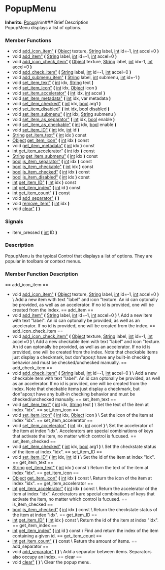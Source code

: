 #  PopupMenu  
**Inherits:** [Popup](class_popup)\\n\\n###  Brief Description  
PopupMenu displays a list of options.
###  Member Functions 
  * void [add_icon_item"](#add_icon_item) **(** [Object](class_object) texture, [String](class_string) label, [int](class_int) id=-1, [int](class_int) accel=0  **)**
  * void [add_item"](#add_item) **(** [String](class_string) label, [int](class_int) id=-1, [int](class_int) accel=0  **)**
  * void [add_icon_check_item"](#add_icon_check_item) **(** [Object](class_object) texture, [String](class_string) label, [int](class_int) id=-1, [int](class_int) accel=0  **)**
  * void [add_check_item"](#add_check_item) **(** [String](class_string) label, [int](class_int) id=-1, [int](class_int) accel=0  **)**
  * void [add_submenu_item"](#add_submenu_item) **(** [String](class_string) label, [int](class_int) submenu, [int](class_int) id=-1  **)**
  * void [set_item_text"](#set_item_text) **(** [int](class_int) idx, [String](class_string) text  **)**
  * void [set_item_icon"](#set_item_icon) **(** [int](class_int) idx, [Object](class_object) icon  **)**
  * void [set_item_accelerator"](#set_item_accelerator) **(** [int](class_int) idx, [int](class_int) accel  **)**
  * void [set_item_metadata"](#set_item_metadata) **(** [int](class_int) idx, var metadata  **)**
  * void [set_item_checked"](#set_item_checked) **(** [int](class_int) idx, [bool](class_bool) arg1  **)**
  * void [set_item_disabled"](#set_item_disabled) **(** [int](class_int) idx, [bool](class_bool) disabled  **)**
  * void [set_item_submenu"](#set_item_submenu) **(** [int](class_int) idx, [String](class_string) submenu  **)**
  * void [set_item_as_separator"](#set_item_as_separator) **(** [int](class_int) idx, [bool](class_bool) enable  **)**
  * void [set_item_as_checkable"](#set_item_as_checkable) **(** [int](class_int) idx, [bool](class_bool) enable  **)**
  * void [set_item_ID"](#set_item_ID) **(** [int](class_int) idx, [int](class_int) id  **)**
  * [String](class_string) [get_item_text"](#get_item_text) **(** [int](class_int) idx  **)** const
  * [Object](class_object) [get_item_icon"](#get_item_icon) **(** [int](class_int) idx  **)** const
  * void [get_item_metadata"](#get_item_metadata) **(** [int](class_int) idx  **)** const
  * [int](class_int) [get_item_accelerator"](#get_item_accelerator) **(** [int](class_int) idx  **)** const
  * [String](class_string) [get_item_submenu"](#get_item_submenu) **(** [int](class_int) idx  **)** const
  * [bool](class_bool) [is_item_separator"](#is_item_separator) **(** [int](class_int) idx  **)** const
  * [bool](class_bool) [is_item_checkable"](#is_item_checkable) **(** [int](class_int) idx  **)** const
  * [bool](class_bool) [is_item_checked"](#is_item_checked) **(** [int](class_int) idx  **)** const
  * [bool](class_bool) [is_item_disabled"](#is_item_disabled) **(** [int](class_int) idx  **)** const
  * [int](class_int) [get_item_ID"](#get_item_ID) **(** [int](class_int) idx  **)** const
  * [int](class_int) [get_item_index"](#get_item_index) **(** [int](class_int) id  **)** const
  * [int](class_int) [get_item_count"](#get_item_count) **(** **)** const
  * void [add_separator"](#add_separator) **(** **)**
  * void [remove_item"](#remove_item) **(** [int](class_int) idx  **)**
  * void [clear"](#clear) **(** **)**
###  Signals  
  * <a name="item_pressed">item_pressed</a> **(** [int](class_int) ID  **)**
###  Description  
PopupMenu is the typical Control that displays a list of options. They are popular in toolbars or context menus.
###  Member Function Description  
==  add_icon_item  ==
  * void [add_icon_item"](#add_icon_item) **(** [Object](class_object) texture, [String](class_string) label, [int](class_int) id=-1, [int](class_int) accel=0  **)**
\\
Add a new item with text "label" and icon "texture. An id can optonally be provided, as well as an accelerator. If no id is provided, one will be created from the index.
==  add_item  ==
  * void [add_item"](#add_item) **(** [String](class_string) label, [int](class_int) id=-1, [int](class_int) accel=0  **)**
\\
Add a new item with text "label". An id can optonally be provided, as well as an accelerator. If no id is provided, one will be created from the index.
==  add_icon_check_item  ==
  * void [add_icon_check_item"](#add_icon_check_item) **(** [Object](class_object) texture, [String](class_string) label, [int](class_int) id=-1, [int](class_int) accel=0  **)**
\\
Add a new checkable item with text "label" and icon "texture. An id can optonally be provided, as well as an accelerator. If no id is provided, one will be created from the index. Note that checkable items just display a checkmark, but don"apos;t have any built-in checking behavior and must be checked/unchecked manually.
==  add_check_item  ==
  * void [add_check_item"](#add_check_item) **(** [String](class_string) label, [int](class_int) id=-1, [int](class_int) accel=0  **)**
\\
Add a new checkable item with text "label". An id can optonally be provided, as well as an accelerator. If no id is provided, one will be created from the index. Note that checkable items just display a checkmark, but don"apos;t have any built-in checking behavior and must be checked/unchecked manually.
==  set_item_text  ==
  * void [set_item_text"](#set_item_text) **(** [int](class_int) idx, [String](class_string) text  **)**
\\
Set the text of the item at index "idx".
==  set_item_icon  ==
  * void [set_item_icon"](#set_item_icon) **(** [int](class_int) idx, [Object](class_object) icon  **)**
\\
Set the icon of the item at index "idx".
==  set_item_accelerator  ==
  * void [set_item_accelerator"](#set_item_accelerator) **(** [int](class_int) idx, [int](class_int) accel  **)**
\\
Set the accelerator of the item at index "idx". Accelerators are special combinations of keys that activate the item, no matter which control is fucused.
==  set_item_checked  ==
  * void [set_item_checked"](#set_item_checked) **(** [int](class_int) idx, [bool](class_bool) arg1  **)**
\\
Set the checkstate status of the item at index "idx".
==  set_item_ID  ==
  * void [set_item_ID"](#set_item_ID) **(** [int](class_int) idx, [int](class_int) id  **)**
\\
Set the id of the item at index "idx".
==  get_item_text  ==
  * [String](class_string) [get_item_text"](#get_item_text) **(** [int](class_int) idx  **)** const
\\
Return the text of the item at index "idx".
==  get_item_icon  ==
  * [Object](class_object) [get_item_icon"](#get_item_icon) **(** [int](class_int) idx  **)** const
\\
Return the icon of the item at index "idx".
==  get_item_accelerator  ==
  * [int](class_int) [get_item_accelerator"](#get_item_accelerator) **(** [int](class_int) idx  **)** const
\\
Return the accelerator of the item at index "idx". Accelerators are special combinations of keys that activate the item, no matter which control is fucused.
==  is_item_checked  ==
  * [bool](class_bool) [is_item_checked"](#is_item_checked) **(** [int](class_int) idx  **)** const
\\
Return the checkstate status of the item at index "idx".
==  get_item_ID  ==
  * [int](class_int) [get_item_ID"](#get_item_ID) **(** [int](class_int) idx  **)** const
\\
Return the id of the item at index "idx".
==  get_item_index  ==
  * [int](class_int) [get_item_index"](#get_item_index) **(** [int](class_int) id  **)** const
\\
Find and return the index of the item containing a given id.
==  get_item_count  ==
  * [int](class_int) [get_item_count"](#get_item_count) **(** **)** const
\\
Return the amount of items.
==  add_separator  ==
  * void [add_separator"](#add_separator) **(** **)**
\\
Add a separator between items. Separators also occupy an index.
==  clear  ==
  * void [clear"](#clear) **(** **)**
\\
Clear the popup menu.
